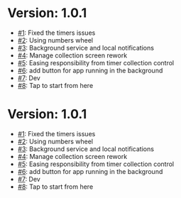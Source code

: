 # Version: 1.0.1

* [#1](https://github.com/DaviD4Chirino/linked-timers/pull/1): Fixed the timers issues
* [#2](https://github.com/DaviD4Chirino/linked-timers/pull/2): Using numbers wheel
* [#3](https://github.com/DaviD4Chirino/linked-timers/pull/3): Background service and local notifications
* [#4](https://github.com/DaviD4Chirino/linked-timers/pull/4): Manage collection screen rework
* [#5](https://github.com/DaviD4Chirino/linked-timers/pull/5): Easing responsibility from timer collection control
* [#6](https://github.com/DaviD4Chirino/linked-timers/pull/6): add button for app running in the background
* [#7](https://github.com/DaviD4Chirino/linked-timers/pull/7): Dev
* [#8](https://github.com/DaviD4Chirino/linked-timers/pull/8): Tap to start from here


# Version: 1.0.1

* [#1](https://github.com/DaviD4Chirino/linked-timers/pull/1): Fixed the timers issues
* [#2](https://github.com/DaviD4Chirino/linked-timers/pull/2): Using numbers wheel
* [#3](https://github.com/DaviD4Chirino/linked-timers/pull/3): Background service and local notifications
* [#4](https://github.com/DaviD4Chirino/linked-timers/pull/4): Manage collection screen rework
* [#5](https://github.com/DaviD4Chirino/linked-timers/pull/5): Easing responsibility from timer collection control
* [#6](https://github.com/DaviD4Chirino/linked-timers/pull/6): add button for app running in the background
* [#7](https://github.com/DaviD4Chirino/linked-timers/pull/7): Dev
* [#8](https://github.com/DaviD4Chirino/linked-timers/pull/8): Tap to start from here
